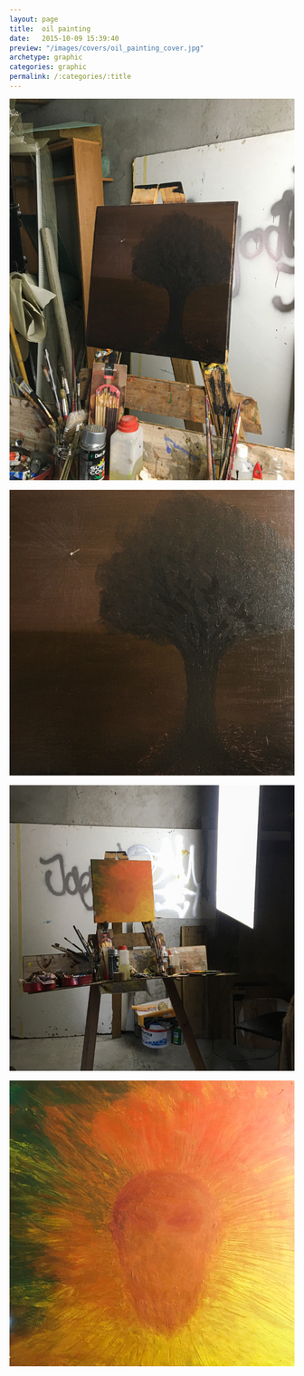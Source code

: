 ```yaml
---
layout: page
title:  oil painting
date:   2015-10-09 15:39:40
preview: "/images/covers/oil_painting_cover.jpg"
archetype: graphic
categories: graphic
permalink: /:categories/:title
---
```

<center>

</center>

![Picture 1](\images\graphic-design\oil-painting\DAB-I-GWIAZDA-view.jpg)

![Picture 2](\images\graphic-design\oil-painting\DAB-I-GWIAZDA.jpg)

![Picture 3](\images\graphic-design\oil-painting\XAVIER-view.jpg)

![Picture 4](\images\graphic-design\oil-painting\XAVIER.jpg)